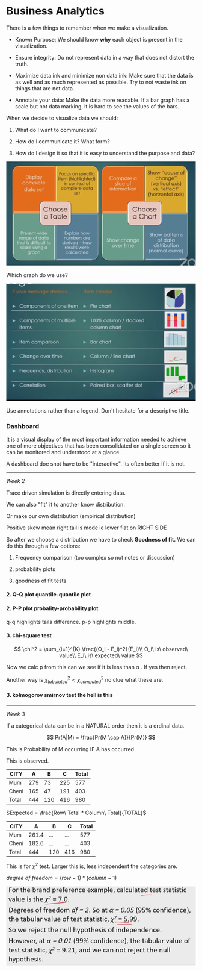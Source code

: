 # Business Analytics

There is a few things to remember when we make a visualization.

- Known Purpose: We should know **why** each object is present in the visualization.

- Ensure integrity: Do not represent data in a way that does not distort the truth. 

- Maximize data ink and minimize non data ink: Make sure that the data is as well and as much represented as possible. Try to not waste ink on things that are not data.

- Annotate your data: Make the data more readable. If a bar graph has a scale but not data marking, it is hard to see the values of the bars.

When we decide to visualize data we should:

1. What do I want to communicate?

2. How do I communicate it? What form?

3. How do I design it so that it is easy to understand the purpose and data?

<img src="../images/2023-10-14-10-38-34-image.png" title="" alt="" data-align="center">

Which graph do we use?

<img src="../images/2023-10-14-10-44-25-image.png" title="" alt="" data-align="center">

Use annotations rather than a legend. Don't hesitate for a descriptive title.

### Dashboard

It is a visual display of the most important information needed to achieve one of more objectives that has been consolidated on a single screen so it can be monitored and understood at a glance. 

A dashboard doe snot have to be "interactive". Its often better if it is not. 

---

*Week 2*

Trace driven simulation is directly entering data.

We can also "fit" it to another know distribution.

Or make our own distribution (empirical distribution)

Positive skew mean right tail is mode ie lower flat on RIGHT SIDE

So after we choose a distribution we have to check **Goodness of fit.** We can do this through a few options:

1. Frequency comparison (too complex so not notes or discussion)

2. probability plots

3. goodness of fit tests

#### 2. Q-Q plot quantile-quantile plot

#### 2. P-P plot probality-probability plot

q-q highlights tails difference. p-p highlights middle.

#### 3. chi-square test

$$
\chi^2 = \sum_{i=1}^{K} \frac{(O_i - E_i)^2}{E_i}\\
O_i\ is\ observed\ value\\
E_i\ is\ expected\ value
$$

Now we calc p from this can we see if it is less than $\alpha$ . If yes then reject. 

Another way is $\chi_{tabulated}^{2} < \chi_{computed}^{2}$ no clue what these are.

#### 3. kolmogorov smirnov test the hell is this

---

*Week 3*

If a categorical data can be in a NATURAL order then it is a ordinal data.

$$
Pr(A|M) = \frac{Pr(M \cap A)}{Pr(M)}
$$

This is Probability of M occurring IF A has occurred. 

This is observed.

| CITY  | A   | B   | C   | Total |
| ----- | --- | --- | --- | ----- |
| Mum   | 279 | 73  | 225 | 577   |
| Cheni | 165 | 47  | 191 | 403   |
| Total | 444 | 120 | 416 | 980   |

$Expected = \frac{Row\ Total * Column\ Total}{TOTAL}$

| CITY  | A     | B   | C   | Total |
| ----- | ----- | --- | --- | ----- |
| Mum   | 261.4 | ... | ... | 577   |
| Cheni | 182.6 | ... | ... | 403   |
| Total | 444   | 120 | 416 | 980   |

This is for $\chi^2$ test. Larger this is, less independent the categories are.

$degree\ of\ freedom = (row-1)*(column-1)$

<img src="../images/2023-10-25-14-23-18-image.png" title="" alt="" data-align="center">